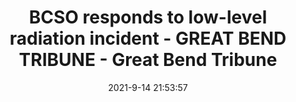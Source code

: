 ---
"title": "BCSO responds to low-level radiation incident - GREAT BEND TRIBUNE - Great Bend Tribune"
"date": "2021-9-14 21:53:57"
"feed_name": "GOOGLENEWSCONSTRUCTION"
"feed_website": "https://news.google.com/search?q=construction%2Bincident&hl=en-US&gl=US&ceid=US:en"
"feed_rss": "https://news.google.com/rss/search?q=construction%2Bincident&hl=en-US&gl=US&ceid=US:en"
"link": "https://www.gbtribune.com/news/on-the-record/bcso-responds-low-level-radiation-incident/"
"file": "_posts/2021-1-1-0a05ac674caf6ac77b788d0270dcd4447da9538e.md"
"accident": "0"
"drilling": "0"
"dead": "0"
"injured": "0"
---
